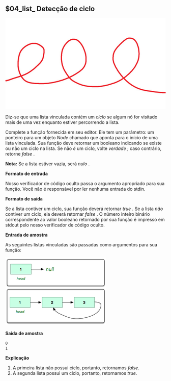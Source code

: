 ## $04_list_ Detecção de ciclo

![](__capa.jpg)

Diz-se que uma lista vinculada contém um *ciclo* se algum nó for visitado mais de uma vez enquanto estiver percorrendo a lista.

Complete a função fornecida em seu editor. Ele tem um parâmetro: um ponteiro para um objeto *Node* chamado que aponta para o início de uma lista vinculada. Sua função deve retornar um booleano indicando se existe ou não um ciclo na lista. Se não *é* um ciclo, volte *verdade* ; caso contrário, retorne *false* .

**Nota:** Se a lista estiver vazia, será *nulo* .

**Formato de entrada**

Nosso verificador de código oculto passa o argumento apropriado para sua função. Você não é responsável por ler nenhuma entrada do stdin.

**Formato de saída**

Se a lista contiver um ciclo, sua função deverá retornar *true* . Se a lista *não* contiver um ciclo, ela deverá retornar *false* . O número inteiro binário correspondente ao valor booleano retornado por sua função é impresso em stdout pelo nosso verificador de código oculto.

**Entrada de amostra**

As seguintes listas vinculadas são passadas como argumentos para sua função:

![Exemplo](__exemplo.png)

**Saída de amostra**

```
0
1
```

**Explicação**

1. A primeira lista não possui ciclo, portanto, retornamos *false*.
2. A segunda lista possui um ciclo, portanto, retornamos *true*.
